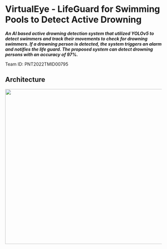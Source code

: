 # VirtualEye - LifeGuard for Swimming Pools to Detect Active Drowning
***An AI based active drowning detection system that utilized YOLOv5 to detect swimmers and track their movements to check for drowning swimmers. If a drowning person is detected, the system triggers an alarm and notifies the life guard. The proposed system can detect drowning persons with an accuracy of 97%.***

Team ID: PNT2022TMID00795

## **Architecture**
<img src="https://user-images.githubusercontent.com/68442252/206828544-40a1c682-99e8-43a9-9542-770a0a0e0958.png" width="700" height="500"/>
